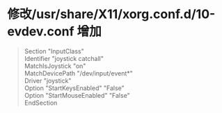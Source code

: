 # 修改/usr/share/X11/xorg.conf.d/10-evdev.conf 增加

> Section "InputClass"  
    Identifier "joystick catchall"  
    MatchIsJoystick "on"  
    MatchDevicePath "/dev/input/event*"  
    Driver "joystick"  
    Option "StartKeysEnabled" "False"  
    Option "StartMouseEnabled" "False"  
    EndSection
